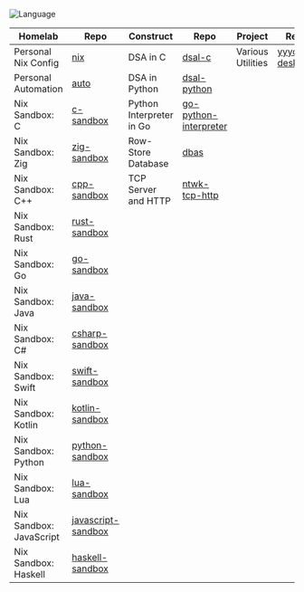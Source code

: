 ![Language](https://github-readme-stats.vercel.app/api/top-langs/?username=permalik&size_weight=0.5&count_weight=0.5&theme=apprentice&card_width=650&langs_count=20&custom_title=Languages&layout=compact)

| Homelab                 | Repo                                                                 | Construct                | Repo                                                                       | Project            | Repo                                                                 |
|-------------------------|----------------------------------------------------------------------|--------------------------|----------------------------------------------------------------------------|--------------------|----------------------------------------------------------------------|
| Personal Nix Config     | [nix](https://github.com/permalik/nix)                               | DSA in C                 | [dsal-c](https://github.com/permalik/dsal-c)                               | Various Utilities  | [yyyoink-desktop](https://github.com/sunsplitstudio/yyyoink-desktop) |
| Personal Automation     | [auto](https://github.com/permalik/auto)                             | DSA in Python            | [dsal-python](https://github.com/permalik/dsal-python)                     |                    |                                                                      |
| Nix Sandbox: C          | [c-sandbox](https://github.com/permalik/c-sandbox)                   | Python Interpreter in Go | [go-python-interpreter](https://github.com/permalik/go-python-interpreter) |                    |                                                                      |
| Nix Sandbox: Zig        | [zig-sandbox](https://github.com/permalik/zig-sandbox)               | Row-Store Database       | [dbas](https://github.com/permalik/dbas)                                   |                    |                                                                      |
| Nix Sandbox: C++        | [cpp-sandbox](https://github.com/permalik/cpp-sandbox)               | TCP Server and HTTP      | [ntwk-tcp-http](https://github.com/permalik/ntwk-tcp-http)                 |                    |                                                                      |
| Nix Sandbox: Rust       | [rust-sandbox](https://github.com/permalik/rust-sandbox)             |                          |                                                                            |                    |                                                                      |
| Nix Sandbox: Go         | [go-sandbox](https://github.com/permalik/go-sandbox)                 |                          |                                                                            |                    |                                                                      |
| Nix Sandbox: Java       | [java-sandbox](https://github.com/permalik/java-sandbox)             |                          |                                                                            |                    |                                                                      |
| Nix Sandbox: C#         | [csharp-sandbox](https://github.com/permalik/csharp-sandbox)         |                          |                                                                            |                    |                                                                      |
| Nix Sandbox: Swift      | [swift-sandbox](https://github.com/permalik/swift-sandbox)           |                          |                                                                            |                    |                                                                      |
| Nix Sandbox: Kotlin     | [kotlin-sandbox](https://github.com/permalik/kotlin-sandbox)         |                          |                                                                            |                    |                                                                      |
| Nix Sandbox: Python     | [python-sandbox](https://github.com/permalik/python-sandbox)         |                          |                                                                            |                    |                                                                      |
| Nix Sandbox: Lua        | [lua-sandbox](https://github.com/permalik/lua-sandbox)               |                          |                                                                            |                    |                                                                      |
| Nix Sandbox: JavaScript | [javascript-sandbox](https://github.com/permalik/javascript-sandbox) |                          |                                                                            |                    |                                                                      |
| Nix Sandbox: Haskell    | [haskell-sandbox](https://github.com/permalik/haskell-sandbox)       |                          |                                                                            |                    |                                                                      |

<!--
![Language](https://github-readme-stats.vercel.app/api/top-langs/?username=permalik&size_weight=0.5&count_weight=0.5&theme=apprentice&langs_count=20&custom_title=Languages&layout=compact)
-->

<!--
**permalik/permalik** is a ✨ _special_ ✨ repository because its `README.md` (this file) appears on your GitHub profile.

Here are some ideas to get you started:

- 🔭 I’m currently working on ...
- 🌱 I’m currently learning ...
- 👯 I’m looking to collaborate on ...
- 🤔 I’m looking for help with ...
- 💬 Ask me about ...
- 📫 How to reach me: ...
- 😄 Pronouns: ...
- ⚡ Fun fact: ...
-->
